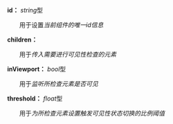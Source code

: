**id：** *string*型

　　用于设置*当前组件的唯一id信息*

**children：**

　　用于*传入需要进行可见性检查的元素*

**inViewport：** *bool*型

　　用于*监听所检查元素是否可见*

**threshold：** *float*型

　　用于*为所检查元素设置触发可见性状态切换的比例阈值*